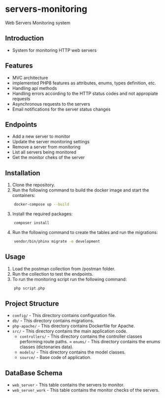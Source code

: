 # servers-monitoring
 Web Servers Monitoring system


## Introduction
- System for monitoring HTTP web servers 

## Features
- MVC architecture
- implemented PHP8 features as attributes, enums, types definition, etc.
- Handling api methods
- Handling errors according to the HTTP status codes and not appropiate requests
- Asynchronous requests to the servers
- Email notifications for the server status changes 

## Endpoints
- Add a new server to monitor
- Update the server monitoring settings
- Remove a server from monitoring
- List all servers being monitored
- Get the monitor cheks of the server


## Installation

1. Clone the repository.
2. Run the following command to build the docker image and start the containers:
```bash 
    docker-compose up --build
```
3.  Install the required packages:
```bash
    composer install
```
4. Run the following command to create the tables and run the migrations:
```bash
    vendor/bin/phinx migrate -e development
```

## Usage

1. Load the postman collection from /postman folder.
2. Run the collection to test the endpoints.
3. To run the monitoring script  run the following command:
```bash
    php script.php
```

## Project Structure

- `config/` - This directory contains configuration file.
- `db/` - This directory contains migrations.
- `php-apache/` - This directory contains Dockerfile for Apache.
- `src/` - This directory contains the main application code.
  - `controllers/` - This directory contains the controller classes performing route paths.
  = `enums/` - This directory contains the enums classes (dictonaries data).
  - `models/` - This directory contains the model classes.
  - `source/` - Base code of application.


## DataBase Schema

- `web_server` - This table contains the servers to monitor.
- `web_server_work` - This table contains the monitor checks of the servers.